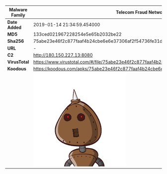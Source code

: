 | Malware Family | Telecom Fraud Network for South Koreans                      |
| -------------- | ------------------------------------------------------------ |
| **Date Added** | 2019-01-14 21:34:59.454000                                                   |
| **MD5**        | 133ced021967228254e5e65b2032be22                             |
| **Sha256**     | 75abe23e46f2c877faaf4b24cbe6e6e37306af2f54736fe31d0c02aea81bf223 |
| **URL**        | -                                                            |
| **C2**         | http://180.150.227.13:8080 |
| **VirusTotal** | https://www.virustotal.com/#/file/75abe23e46f2c877faaf4b24cbe6e6e37306af2f54736fe31d0c02aea81bf223/detection |
| **Koodous**    | https://koodous.com/apks/75abe23e46f2c877faaf4b24cbe6e6e37306af2f54736fe31d0c02aea81bf223 |
|                | ![](../assets/75abe23e46f2c877faaf4b24cbe6e6e37306af2f54736fe31d0c02aea81bf223.png) |